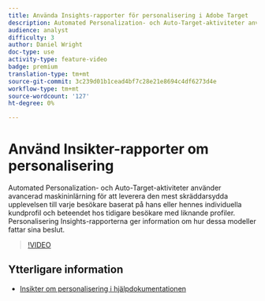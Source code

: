 ```yaml
---
title: Använda Insights-rapporter för personalisering i Adobe Target
description: Automated Personalization- och Auto-Target-aktiviteter använder avancerad maskininlärning för att leverera den mest skräddarsydda upplevelsen till varje besökare baserat på hans eller hennes individuella kundprofil och beteendet hos tidigare besökare med liknande profiler. Personalisering Insights-rapporterna ger information om hur dessa modeller fattar sina beslut.
audience: analyst
difficulty: 3
author: Daniel Wright
doc-type: use
activity-type: feature-video
badge: premium
translation-type: tm+mt
source-git-commit: 3c239d01b1cead4bf7c28e21e8694c4df6273d4e
workflow-type: tm+mt
source-wordcount: '127'
ht-degree: 0%

---
```



# Använd Insikter-rapporter om personalisering

Automated Personalization- och Auto-Target-aktiviteter använder avancerad maskininlärning för att leverera den mest skräddarsydda upplevelsen till varje besökare baserat på hans eller hennes individuella kundprofil och beteendet hos tidigare besökare med liknande profiler. Personalisering Insights-rapporterna ger information om hur dessa modeller fattar sina beslut.

>[!VIDEO](https://video.tv.adobe.com/v/25601/?quality=12)

## Ytterligare information

* [Insikter om personalisering i hjälpdokumentationen](https://docs.adobe.com/content/help/en/target/using/reports/insights/personalization-insights-reports.html)